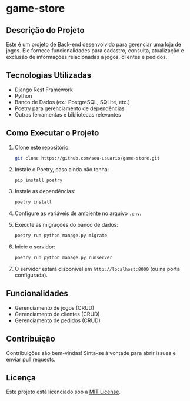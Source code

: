 # game-store

## Descrição do Projeto

Este é um projeto de Back-end desenvolvido para gerenciar uma loja de jogos. Ele fornece funcionalidades para cadastro, consulta, atualização e exclusão de informações relacionadas a jogos, clientes e pedidos.

## Tecnologias Utilizadas

- Django Rest Framework
- Python
- Banco de Dados (ex.: PostgreSQL, SQLite, etc.)
- Poetry para gerenciamento de dependências
- Outras ferramentas e bibliotecas relevantes

## Como Executar o Projeto

1. Clone este repositório:
   ```bash
   git clone https://github.com/seu-usuario/game-store.git
   ```

2. Instale o Poetry, caso ainda não tenha:
   ```bash
   pip install poetry
   ```

3. Instale as dependências:
   ```bash
   poetry install
   ```

4. Configure as variáveis de ambiente no arquivo `.env`.

5. Execute as migrações do banco de dados:
   ```bash
   poetry run python manage.py migrate
   ```

6. Inicie o servidor:
   ```bash
   poetry run python manage.py runserver
   ```

7. O servidor estará disponível em `http://localhost:8000` (ou na porta configurada).

## Funcionalidades

- Gerenciamento de jogos (CRUD)
- Gerenciamento de clientes (CRUD)
- Gerenciamento de pedidos (CRUD)

## Contribuição

Contribuições são bem-vindas! Sinta-se à vontade para abrir issues e enviar pull requests.

## Licença

Este projeto está licenciado sob a [MIT License](LICENSE).
